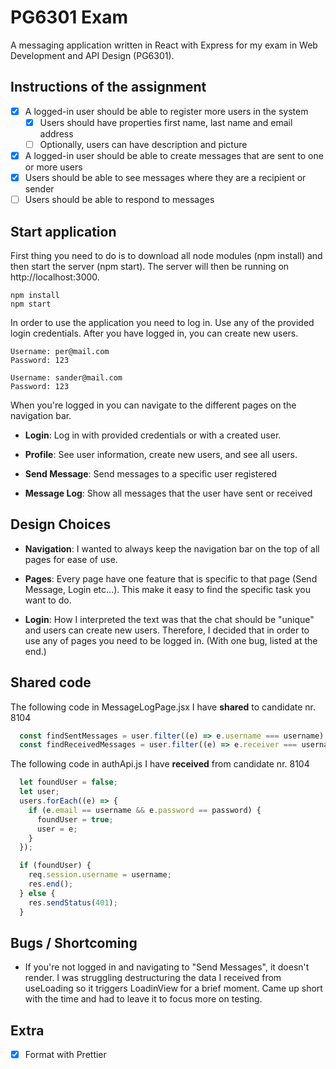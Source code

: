 # PG6301 Exam

A messaging application written in React with Express for my exam in 
Web Development and API Design (PG6301).

## Instructions of the assignment
* [x] A logged-in user should be able to register more users in the system
    * [x] Users should have properties first name, last name and email address
    * [ ] Optionally, users can have description and picture
* [x] A logged-in user should be able to create messages that are sent to one or more users
* [x] Users should be able to see messages where they are a recipient or sender
* [ ] Users should be able to respond to messages

## Start application
First thing you need to do is to download all node modules (npm install) and then start the server (npm start).
The server will then be running on http://localhost:3000.
```
npm install
npm start
```

In order to use the application you need to log in. Use any of the provided login credentials. 
After you have logged in, you can create new users.
```
Username: per@mail.com
Password: 123

Username: sander@mail.com
Password: 123
```

When you're logged in you can navigate to the different pages on the navigation bar.

* **Login**: Log in with provided credentials or with a created user.
 
* **Profile**: See user information, create new users, and see all users.

* **Send Message**: Send messages to a specific user registered

* **Message Log**: Show all messages that the user have sent or received

## Design Choices
* **Navigation**: I wanted to always keep the navigation bar on the top of all pages for ease of use.

* **Pages**: Every page have one feature that is specific to that page (Send Message, Login etc...).
This make it easy to find the specific task you want to do.

* **Login**: How I interpreted the text was that the chat should be "unique" and users can create new users. Therefore,
I decided that in order to use any of pages you need to be logged in. (With one bug, listed at the end.)

## Shared code
The following code in MessageLogPage.jsx I have **shared** to candidate nr. 8104
```js
  const findSentMessages = user.filter((e) => e.username === username);
  const findReceivedMessages = user.filter((e) => e.receiver === username);
```

The following code in authApi.js I have **received** from candidate nr. 8104
```js
  let foundUser = false;
  let user;
  users.forEach((e) => {
    if (e.email == username && e.password == password) {
      foundUser = true;
      user = e;
    }
  });

  if (foundUser) {
    req.session.username = username;
    res.end();
  } else {
    res.sendStatus(401);
  }
```

## Bugs / Shortcoming
- If you're not logged in and navigating to "Send Messages", it doesn't render. I was struggling destructuring the data I received from
useLoading so it triggers LoadinView for a brief moment. Came up short with the time and had to leave it to focus more on testing.

## Extra
* [x] Format with Prettier